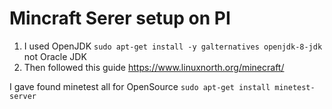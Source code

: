 # Mincraft Serer setup on PI

1. I used OpenJDK `sudo apt-get install -y galternatives openjdk-8-jdk` not Oracle JDK 
2. Then followed this guide https://www.linuxnorth.org/minecraft/


I gave found minetest all for OpenSource
`sudo apt-get install minetest-server`
